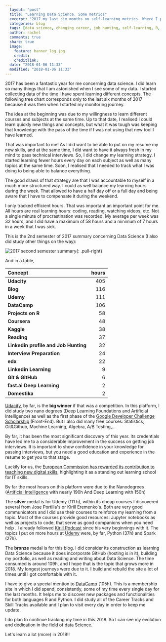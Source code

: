 ```yaml
---
  layout: "post"
  title: "Learning Data Science. Some metrics"
  excerpt: "2017 my last six months on self-learning metrics. Where I put the hours and how many."
  categories: blog
  tags: [data science, changing career, job hunting, self-learning, R, python, procastination, accountability, statistics, DataCamp, udacity, udemy, blogging]
  author: rachel
  comments: true
  share: true
  image:
    feature: banner_log.jpg
    credit:
    creditlink:
  date: "2018-01-06 11:33"
  modified: "2018-01-06 11:33"
---
```



2017 has been a fantastic year for me concerning data science. I did learn so many things that I am astonished when I see some of my data.
I started collecting data of the time I have spent learning different concepts. The following tree chart corresponds only to the last six months of 2017 because it was then when I started my monitoring journey.

The idea at the beginning was due to my willingness to learn different courses and subjects at the same time. Up to that date, I realised I could learn quickly new things and concepts, but what it was tough was keeping that knowledge with the pass of the time if I was not using that new tool I have learned.

That was important to me! As I did want to be able to put on my resume my new skills, and at the same time, I did want to have it always fresh in my mind to pass technical interviews.
So, I did change my learning strategy. I started learning fewer hours every day on each subject as well as many topics at the same time. Soon, I realised that I needed to track what I was doing to being able to balance everything.

The good draws of that strategy are that I was accountable to myself in a much more structured way. I could as well balance my learning hours during the week. That allowed to have a half day off or a full day and being aware that I have to compensate it during the weekend.

I only tracked efficient hours. That was important an important point for me. All hours are real learning hours: coding, reading, watching videos, etc. Not a single minute of procrastination was recorded. My average per week was 32 hours, and I did have a maximum of 58 hours and a minimum of 7 hours in a week that I was sick.

This is the 2nd semester of 2017 summary concerning Data Science (I also did study other things on the way):

  ![2017 second semester summary]({{site.url}}/images/graphs/2017learning.jpg){: .pull-right}

And in a table,

Concept |	hours
 :---  |  ---:
**Udacity** |	405
**Blog**	|116
**Udemy**|111
**DataCamp**	|106
**Projects on R**	|58
**Coursera**|	48
**Kaggle**|38
**Reading**	|37
**Linkedin profile and Job Hunting**	| 32
**Interview Preparation**	| 24
**edx**	| 22
**Linkedin Learning** |	9
**Git & GitHub** |	6
**fast.ai Deep Learning**|	2
**Domestika**|	2

[Udacity][d1b4e3c1], by far, is the **big winner** if that was a competition.
In this platform, I did study two nano degrees (Deep Learning Foundations and Artificial Intelligence) as well as the first phase of the [Google Developer Challenge Scholarship][11544b19] (Front-End). But I also did many free courses: Statistics, Git&Github, Machine Learning, Algebra, A/B Testing,...

  [d1b4e3c1]: https://eu.udacity.com/ "Udacity"
  [11544b19]: http://www.analyzingdata.org/blog/Google-developer-challenge/

By far, it has been the most significant discovery of this year. Its credentials have led me to a considerable improvement in the success on getting job interviews.  It is important to show confidence in your knowledge for passing interviews, but you need a good education and experience in the resume to get you to that stage.

Luckily for us, the [European Commission has rewarded its contribution to teaching new digital skills](https://blog.udacity.com/2017/12/european-commission-digital-skills-award.html),  highlighting it as a standing out learning school for IT skills.

By far the most hours on this platform were due to the Nanodegrees ([Artificial Intelligence](http://www.analyzingdata.org/blog/Google-developer-challenge/)
 with nearly 190h And Deep Learning with 150h)

The **silver** medal is for Udemy (111 h), within its cheap courses I discovered several from Jose Portilla's or Kirill Eremenko's. Both are very good communicators and I did use their courses to reinforce my learning from a topic. Most of the courses provide good resources: Jupyter notebooks as well as projects to code, that serve as good companions when you need help .
I already followed [Kirill Podcast](https://www.superdatascience.com/podcast/) since his very beginnings with it.
The topics I put on more hours at [Udemy][7c2a13da] were, by far, Python (37h) and Spark (27h).

The **bronze** medal is for this blog. I did consider its construction as learning Data Science because it does incorporate GitHub (hosting is in it), building my portfolio, as well as reading and writing about Data Science. The time consumed is around 109h, and I hope that is the topic that grows more in 2018. My longest journeys were due to it. I build and rebuild the site a lot of times until I got comfortable with it.

I have to give a special mention to [DataCamp][bfb475e2]  (105h). This is a membership site in which I did spend, consistently, some of my time every single day for the last months. It helps me to discover new packages and functionalities for both languages R and Python. I did study all of the Career Tracks and Skill Tracks available and I plan to visit every day in order to keep me update.


  [7c2a13da]: https://www.udemy.com/courses/ "Udemy"
  [bfb475e2]: https://www.datacamp.com/ "DataCamp"

I do plan to continue tracking my time in this 2018. So I can see my evolution and dedication in the field of data Science.

Let's learn a lot (more) in 2018!!
